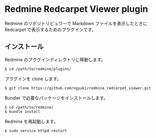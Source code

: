 # Redmine Redcarpet Viewer plugin

Redmine のリポジトリビュワーで Markdown ファイルを表示したときに Redcarpet で表示するためのプラグインです。

## インストール

Redmine のプラグインディレクトリに移動します。

```console
$ cd /path/to/redmine/plugins/
```

プラグインを clone します。

```console
$ git clone https://github.com/ngyuki/redmine_redcarpet_viewer.git
```

Bundler で必要なパッケージをインストールします。

```console
$ cd /path/to/redmine/
$ bundle install
```

Redmine を再起動します。

```console
$ sudo service httpd restart
```
